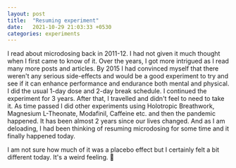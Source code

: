 ```yaml
---
layout: post
title:  "Resuming experiment"
date:   2021-10-29 21:03:33 +0530
categories: experiments
---
```


I read about microdosing back in 2011-12. I had not given it much thought when I first came to know of it. Over the years, I got more intrigued as I read many more posts and articles. By 2015 I had convinced myself that there weren't any serious side-effects and would be a good experiment to try and see if it can enhance performance and endurance both mental and physical. I did the usual 1-day dose and 2-day break schedule. I continued the experiment for 3 years. After that, I travelled and didn't feel to need to take it.
As time passed I did other experiments using Holotropic Breathwork, Magnesium L-Theonate, Modafinil, Caffeine etc. and then the pandemic happened. It has been almost 2 years since our lives changed. And as I am deloading, I had been thinking of resuming microdosing for some time and it finally happened today.

I am not sure how much of it was a placebo effect but I certainly felt a bit different today. It's a weird feeling. 🥴